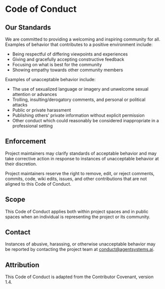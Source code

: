 # Code of Conduct

## Our Standards

We are committed to providing a welcoming and inspiring community for all. Examples of behavior that contributes to a positive environment include:

* Being respectful of differing viewpoints and experiences
* Giving and gracefully accepting constructive feedback
* Focusing on what is best for the community
* Showing empathy towards other community members

Examples of unacceptable behavior include:

* The use of sexualized language or imagery and unwelcome sexual attention or advances
* Trolling, insulting/derogatory comments, and personal or political attacks
* Public or private harassment
* Publishing others' private information without explicit permission
* Other conduct which could reasonably be considered inappropriate in a professional setting

## Enforcement

Project maintainers may clarify standards of acceptable behavior and may take corrective action in response to instances of unacceptable behavior at their discretion.

Project maintainers reserve the right to remove, edit, or reject comments, commits, code, wiki edits, issues, and other contributions that are not aligned to this Code of Conduct.

## Scope

This Code of Conduct applies both within project spaces and in public spaces when an individual is representing the project or its community.

## Contact

Instances of abusive, harassing, or otherwise unacceptable behavior may be reported by contacting the project team at conduct@agentsystems.ai.

## Attribution

This Code of Conduct is adapted from the Contributor Covenant, version 1.4.